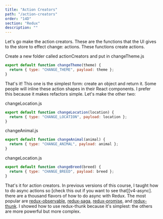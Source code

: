 ```yaml
---
title: "Action Creators"
path: "/action-creators"
order: "14D"
section: "Redux"
description: ""
---
```


Let's go make the action creators. These are the functions that the UI gives to the store to effect change: actions. These functions create actions.

Create a new folder called actionCreators and put in changeTheme.js

```javascript
export default function changeTheme(theme) {
  return { type: "CHANGE_THEME", payload: theme };
}
```

That's it! This one is the simplest form: create an object and return it. Some people will inline these action shapes in their React components. I prefer this because it makes refactors simple. Let's make the other two:

changeLocation.js

```javascript
export default function changeLocation(location) {
  return { type: "CHANGE_LOCATION", payload: location };
}
```

changeAnimal.js

```javascript
export default function changeAnimal(animal) {
  return { type: "CHANGE_ANIMAL", payload: animal };
}
```

changeLocation.js

```javascript
export default function changeBreed(breed) {
  return { type: "CHANGE_BREED", payload: breed };
}
```

That's it for action creators. In previous versions of this course, I taught how to do async actions so [check this out if you want to see that][v4-async]. there are a thousand flavors of how to do async with Redux. The most popular are [redux-observable][ro], [redux-saga][rs], [redux-promise][rp], and [redux-thunk][rt]. I showed how to use redux-thunk because it's simplest: the others are more powerful but more complex.

[fsa]: https://github.com/redux-utilities/flux-standard-action
[ro]: https://github.com/redux-observable/redux-observable
[rs]: https://redux-saga.js.org/
[rp]: https://docs.psb.codes/redux-promise-middleware/
[rt]: https://github.com/reduxjs/redux-thunk
